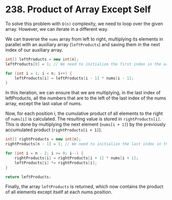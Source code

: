 # 238. Product of Array Except Self

To solve this problem with `O(n)` complexity, we need to loop over the given array. However, we can iterate in a different way.

We can traverse the `nums` array from left to right, multiplying its elements in parallel with an auxiliary array (`leftProducts`) and saving them in the next index of our auxiliary array.

```java
int[] leftProducts = new int[n];
leftProducts[0] = 1; // We need to initialize the first index in the array to 1 for our first multiplication

for (int i = 1; i < n; i++) {
    leftProducts[i] = leftProducts[i - 1] * nums[i - 1];
}
```
In this iteration, we can ensure that we are multiplying, in the last index of leftProducts, all the numbers that are to the left of the last index of the nums array, except the last value of nums.

Now, for each position i, the cumulative product of all elements to the right of `nums[i]` is calculated. The resulting value is stored in `rightProducts[i]`. This is done by multiplying the next element (`nums[i + 1]`) by the previously accumulated product (`rightProducts[i + 1]`).

```Java
int[] rightProducts = new int[n];
rightProducts[n - 1] = 1; // We need to initialize the last index in the array to 1 for our first multiplication

for (int i = n - 2; i >= 0; i--) {
    rightProducts[i] = rightProducts[i + 1] * nums[i + 1];
    leftProducts[i] *= rightProducts[i];
}

return leftProducts;
```
Finally, the array `leftProducts` is returned, which now contains the product of all elements except itself at each nums position.